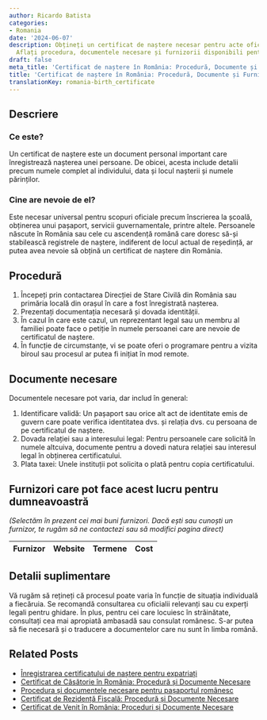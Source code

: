 ```yaml
---
author: Ricardo Batista
categories:
- Romania
date: '2024-06-07'
description: Obțineți un certificat de naștere necesar pentru acte oficiale în România.
  Aflați procedura, documentele necesare și furnizorii disponibili pentru asistență.
draft: false
meta_title: 'Certificat de naștere în România: Procedură, Documente și Furnizori'
title: 'Certificat de naștere în România: Procedură, Documente și Furnizori'
translationKey: romania-birth_certificate
---
```



## Descriere
### Ce este?
Un certificat de naștere este un document personal important care înregistrează nașterea unei persoane. De obicei, acesta include detalii precum numele complet al individului, data și locul nașterii și numele părinților.

### Cine are nevoie de el?
Este necesar universal pentru scopuri oficiale precum înscrierea la școală, obținerea unui pașaport, servicii guvernamentale, printre altele. Persoanele născute în România sau cele cu ascendență română care doresc să-și stabilească registrele de naștere, indiferent de locul actual de reședință, ar putea avea nevoie să obțină un certificat de naștere din România.

## Procedură
1. Începeți prin contactarea Direcției de Stare Civilă din România sau primăria locală din orașul în care a fost înregistrată nașterea.
2. Prezentați documentația necesară și dovada identității.
3. În cazul în care este cazul, un reprezentant legal sau un membru al familiei poate face o petiție în numele persoanei care are nevoie de certificatul de naștere.
4. În funcție de circumstanțe, vi se poate oferi o programare pentru a vizita biroul sau procesul ar putea fi inițiat în mod remote.

## Documente necesare
Documentele necesare pot varia, dar includ în general:
1. Identificare validă: Un pașaport sau orice alt act de identitate emis de guvern care poate verifica identitatea dvs. și relația dvs. cu persoana de pe certificatul de naștere.
2. Dovada relației sau a interesului legal: Pentru persoanele care solicită în numele altcuiva, documente pentru a dovedi natura relației sau interesul legal în obținerea certificatului.
3. Plata taxei: Unele instituții pot solicita o plată pentru copia certificatului.

## Furnizori care pot face acest lucru pentru dumneavoastră

_(Selectăm în prezent cei mai buni furnizori. Dacă ești sau cunoști un furnizor, te rugăm să ne contactezi sau să modifici pagina direct)_

| Furnizor        |     Website     |     Termene      |       Cost       |
| :-------------: | :-------------: |  :-------------: | :-------------: |

## Detalii suplimentare
Vă rugăm să rețineți că procesul poate varia în funcție de situația individuală a fiecăruia. Se recomandă consultarea cu oficialii relevanți sau cu experți legali pentru ghidare. În plus, pentru cei care locuiesc în străinătate, consultați cea mai apropiată ambasadă sau consulat românesc. S-ar putea să fie necesară și o traducere a documentelor care nu sunt în limba română.
## Related Posts

- [Înregistrarea certificatului de naștere pentru expatriați](https://tramitit.com/ro/guides/romania/inregistrare_certificate_de_nastere_pentru_expati/)
- [Certificat de Căsătorie în România: Procedură și Documente Necesare](https://tramitit.com/ro/guides/romania/certificat_de_casatorie/)
- [Procedura și documentele necesare pentru pașaportul românesc](https://tramitit.com/ro/guides/romania/pasaport/)
- [Certificat de Rezidență Fiscală: Procedură și Documente Necesare](https://tramitit.com/ro/guides/romania/certificat_fiscal/)
- [Certificat de Venit în România: Proceduri și Documente Necesare](https://tramitit.com/ro/guides/romania/adeverinta_de_venit/)